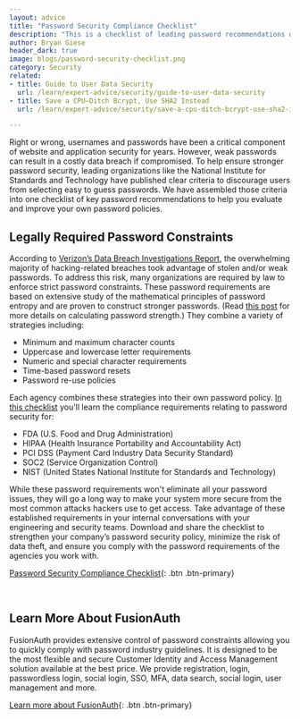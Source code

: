 ```yaml
---
layout: advice
title: "Password Security Compliance Checklist"
description: "This is a checklist of leading password recommendations designed to strengthen your company’s password security policy, meet compliance standards and minimize the risk of data theft."
author: Bryan Giese
header_dark: true
image: blogs/password-security-checklist.png
category: Security
related:
- title: Guide to User Data Security
  url: /learn/expert-advice/security/guide-to-user-data-security
- title: Save a CPU—Ditch Bcrypt, Use SHA2 Instead
  url: /learn/expert-advice/security/save-a-cpu-ditch-bcrypt-use-sha2-instead

---
```

Right or wrong, usernames and passwords have been a critical component of website and application security for years. However, weak passwords can result in a costly data breach if compromised. To help ensure stronger password security, leading organizations like the National Institute for Standards and Technology have published clear criteria to discourage users from selecting easy to guess passwords. We have assembled those criteria into one checklist of key password recommendations to help you evaluate and improve your own password policies.

## Legally Required Password Constraints
According to [Verizon’s Data Breach Investigations Report](https://enterprise.verizon.com/resources/reports/dbir/ "Jump to Verizon's site"), the overwhelming majority of hacking-related breaches took advantage of stolen and/or weak passwords. To address this risk, many organizations are required by law to enforce strict password constraints. These password requirements are based on extensive study of the mathematical principles of password entropy and are proven to construct stronger passwords. (Read [this post](/TODO-NEED-URL) for more details on calculating password strength.) They combine a variety of strategies including:
- Minimum and maximum character counts
- Uppercase and lowercase letter requirements
- Numeric and special character requirements
- Time-based password resets
- Password re-use policies

Each agency combines these strategies into their own password policy. [In this checklist](https://fusionauth.io/resources/password-security-compliance-checklist.pdf) you'll learn the compliance requirements relating to password security for:
- FDA (U.S. Food and Drug Administration)
- HIPAA (Health Insurance Portability and Accountability Act)
- PCI DSS (Payment Card Industry Data Security Standard)
- SOC2 (Service Organization Control)
- NIST (United States National Institute for Standards and Technology)

While these password requirements won't eliminate all your password issues, they will go a long way to make your system more secure from the most common attacks hackers use to get access. Take advantage of these established requirements in your internal conversations with your engineering and security teams. Download and share the checklist to strengthen your company’s password security policy, minimize the risk of data theft, and ensure you comply with the password requirements of the agencies you  work with.

[Password Security Compliance Checklist](/resources/password-security-compliance-checklist.pdf){: .btn .btn-primary}

&nbsp;

## Learn More About FusionAuth

FusionAuth provides extensive control of password constraints allowing you to quickly comply with password industry guidelines. It is designed to be the most flexible and secure Customer Identity and Access Management solution available at the best price. We provide registration, login, passwordless login, social login, SSO, MFA, data search, social login, user management and more.

[Learn more about FusionAuth](/ "FusionAuth Home"){: .btn .btn-primary}
